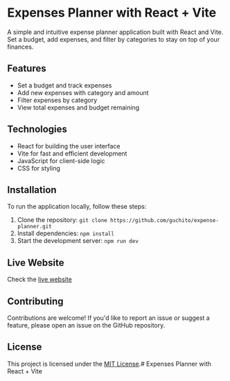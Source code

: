 # Expenses Planner with React + Vite

A simple and intuitive expense planner application built with React and Vite. Set a budget, add expenses, and filter by categories to stay on top of your finances.

## Features

* Set a budget and track expenses
* Add new expenses with category and amount
* Filter expenses by category
* View total expenses and budget remaining

## Technologies

* React for building the user interface
* Vite for fast and efficient development
* JavaScript for client-side logic
* CSS for styling

## Installation

To run the application locally, follow these steps:

1. Clone the repository: `git clone https://github.com/guchito/expense-planner.git`
2. Install dependencies: `npm install`
3. Start the development server: `npm run dev`

## Live Website

Check the [live website](https://expenses-budget.netlify.app)

## Contributing

Contributions are welcome! If you'd like to report an issue or suggest a feature, please open an issue on the GitHub repository.

## License

This project is licensed under the [MIT License](https://opensource.org/licenses/MIT).# Expenses Planner with React + Vite

